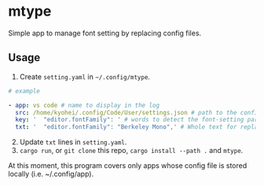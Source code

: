 # mtype
Simple app to manage font setting by replacing config files.

## Usage

1. Create `setting.yaml` in `~/.config/mtype`.

```yaml
# example

- app: vs code # name to display in the log
  src: /home/kyohei/.config/Code/User/settings.json # path to the config file
  key: '  "editor.fontFamily": ' # words to detect the font-setting part (should start with these words)
  txt: '  "editor.fontFamily": "Berkeley Mono",' # Whole text for replacement. Multiple lines can also be used.
```

2. Update `txt` lines in `setting.yaml`.
3. `cargo run`, or `git clone` this repo, `cargo install --path .` and `mtype`.  

At this moment, this program covers only apps whose config file is stored locally (i.e. ~/.config/app).